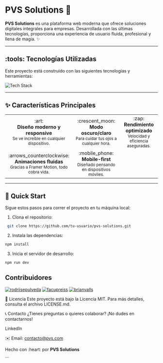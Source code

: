 # PVS Solutions :rocket:

**PVS Solutions** es una plataforma web moderna que ofrece soluciones digitales integrales para empresas. Desarrollada con las últimas tecnologías, proporciona una experiencia de usuario fluida, profesional y llena de magia. :sparkles:

---

## :tools: Tecnologías Utilizadas

Este proyecto está construido con las siguientes tecnologías y herramientas:

<div>
  <img src="https://skillicons.dev/icons?i=react,tailwind,vite,js,git,github,vscode,figma" alt="Tech Stack" />
</div>

---

## :sparkles: Características Principales

<div>
  <table>
    <tr>
      <td align="center">
        :art:
        <br />
        <b>Diseño moderno y responsive</b>
        <br />
        <sub>Se ve increíble en cualquier dispositivo.</sub>
      </td>
      <td align="center">
        :crescent_moon:
        <br />
        <b>Modo oscuro/claro</b>
        <br />
        <sub>Para cuidar tus ojos a cualquier hora.</sub>
      </td>
      <td align="center">
        :zap:
        <br />
        <b>Rendimiento optimizado</b>
        <br />
        <sub>Velocidad y eficiencia aseguradas.</sub>
      </td>
    </tr>
    <tr>
      <td align="center">
        :arrows_counterclockwise:
        <br />
        <b>Animaciones fluidas</b>
        <br />
        <sub>Gracias a Framer Motion, todo cobra vida.</sub>
      </td>
      <td align="center">
        :mobile_phone:
        <br />
        <b>Mobile-first</b>
        <br />
        <sub>Diseñado pensando en dispositivos móviles.</sub>
      </td>
    </tr>
  </table>
</div>

---

## :rocket: Quick Start

Sigue estos pasos para correr el proyecto en tu máquina local:

1. Clona el repositorio:
  ```bash
   git clone https://github.com/tu-usuario/pvs-solutions.git
   ```

2. Instala las dependencias:
  ```bash
  npm install
  ```

3. Inicia el servidor de desarrollo:
  ```bash
  npm run dev
  ```

## Contribuidores

[![rodriisepulveda](https://img.shields.io/badge/rodriisepulveda-Contribuidor-blue?style=for-the-badge&logo=github)](https://github.com/rodriisepulveda)
[![facupreiss](https://img.shields.io/badge/facupreiss-Contribuidor-green?style=for-the-badge&logo=github)](https://github.com/facupreiss)
[![brianvalls](https://img.shields.io/badge/brianvalls-Contribuidor-orange?style=for-the-badge&logo=github)](https://github.com/brianvalls)

:pencil: Licencia
Este proyecto está bajo la Licencia MIT. Para más detalles, consulta el archivo LICENSE.md.

:telephone_receiver: Contacto
¿Tienes preguntas o quieres colaborar? ¡No dudes en contactarnos!

LinkedIn

:envelope: Email: contacto@pvs.com

<p> Hecho con :heart: por <strong>PVS Solutions</strong> </p> ```






